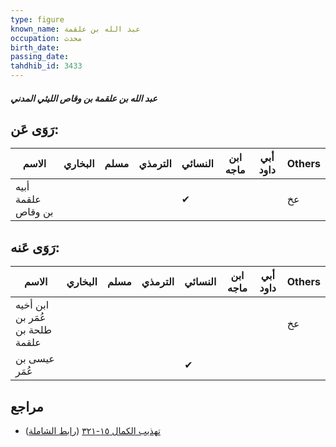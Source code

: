 ```yaml
---
type: figure
known_name: عبد الله بن علقمة
occupation: محدث
birth_date:
passing_date:
tahdhib_id: 3433
---
```

##### عبد الله بن علقمة بن وقاص الليثي المدني

## رَوَى عَن:
| الاسم              | البخاري | مسلم | الترمذي | النسائي | ابن ماجه | أبي داود | Others |
| ------------------ | ------- | ---- | ------- | ------- | -------- | -------- | ------ |
| أبيه علقمة بن وقاص |         |      |         | ✔       |          |          | عخ     |
## رَوَى عَنه:
| الاسم                           | البخاري | مسلم | الترمذي | النسائي | ابن ماجه | أبي داود | Others |
| ------------------------------- | ------- | ---- | ------- | ------- | -------- | -------- | ------ |
| ابن أخيه عُمَر بن طلحة بن علقمة |         |      |         |         |          |          | عخ     |
| عيسى بن عُمَر                   |         |      |         | ✔       |          |          |        |
## مراجع
- [تهذيب الكمال ١٥-٣٢١](obsidian://open?vault=Tahdhib-al-Kamal&file=Figures/٣٤٣٣-عبد%20الله%20بن%20علقمة%20بن%20وقاص%20الليثي%20المدني) ([رابط الشاملة](https://shamela.ws/book/3722/7805))